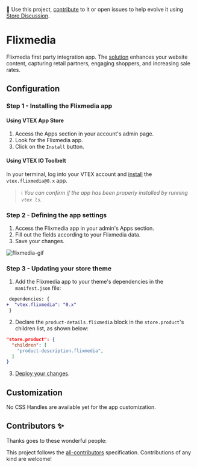 📢 Use this project, [contribute](https://github.com/vtex-apps/flixmedia) to it or open issues to help evolve it using [Store Discussion](https://github.com/vtex-apps/store-discussion).

# Flixmedia

Flixmedia first party integration app. The [solution](https://flixmedia.eu/) enhances your website content, capturing retail partners, engaging shoppers, and increasing sale rates.

## Configuration

### Step 1 - Installing the Flixmedia app

#### Using VTEX App Store 

1. Access the Apps section in your account's admin page.
2. Look for the Flixmedia app.
3. Click on the `Install` button.

#### Using VTEX IO Toolbelt

In your terminal, log into your VTEX account and [install](https://vtex.io/docs/recipes/development/installing-an-app/) the `vtex.flixmedia@0.x` app.

> ℹ️ *You can confirm if the app has been properly installed by running `vtex ls`.*

### Step 2 - Defining the app settings

1. Access the Flixmedia app in your admin's Apps section.
2. Fill out the fields according to your Flixmedia data.
3. Save your changes.

![flixmedia-gif](https://user-images.githubusercontent.com/52087100/101814695-41cca680-3afd-11eb-975e-5db39d825f98.gif)

### Step 3 - Updating your store theme 

1. Add the Flixmedia app to your theme's dependencies in the `manifest.json` file:

```diff
 dependencies: {
+  "vtex.flixmedia": "0.x"
 }
```

2. Declare the `product-details.flixmedia` block in the `store.product`'s children list, as shown below:

```json
"store.product": {
  "children": [
    "product-description.flixmedia",
  ]
}
```

3. [Deploy your changes](https://vtex.io/docs/recipes/store-management/making-your-theme-content-public/).

## Customization

No CSS Handles are available yet for the app customization.

## Contributors ✨

Thanks goes to these wonderful people:

<!-- ALL-CONTRIBUTORS-LIST:START - Do not remove or modify this section -->
<!-- prettier-ignore-start -->
<!-- markdownlint-disable -->
<!-- markdownlint-enable -->
<!-- prettier-ignore-end -->
<!-- ALL-CONTRIBUTORS-LIST:END -->

This project follows the [all-contributors](https://github.com/all-contributors/all-contributors) specification. Contributions of any kind are welcome!

<!-- DOCS-IGNORE:end -->
